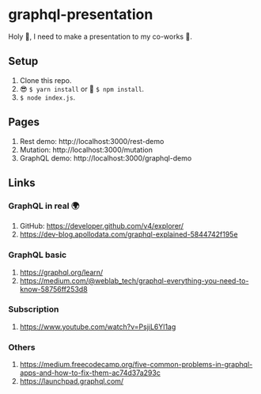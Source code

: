 # graphql-presentation

Holy 🦀️, I need to make a presentation to my co-works 🤠.

## Setup

1. Clone this repo.
1. 😎 `$ yarn install` or 💩 `$ npm install`.
1. `$ node index.js`.

## Pages

1. Rest demo: http://localhost:3000/rest-demo
1. Mutation: http://localhost:3000/mutation
1. GraphQL demo: http://localhost:3000/graphql-demo

## Links

### GraphQL in real 🌍 

1. GitHub: https://developer.github.com/v4/explorer/
1. https://dev-blog.apollodata.com/graphql-explained-5844742f195e

### GraphQL basic

1. https://graphql.org/learn/
1. https://medium.com/@weblab_tech/graphql-everything-you-need-to-know-58756ff253d8

### Subscription

1. https://www.youtube.com/watch?v=PsjiL6Yl1ag

### Others

1. https://medium.freecodecamp.org/five-common-problems-in-graphql-apps-and-how-to-fix-them-ac74d37a293c
1. https://launchpad.graphql.com/
